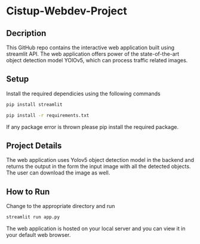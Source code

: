 # Cistup-Webdev-Project

## Decription 
This GitHub repo contains the interactive web application built using streamlit API. The web application offers power of the state-of-the-art object detection model YOlOv5, which can process traffic related images. 

## Setup
Install the required dependicies using the following commands 
``` bash 
pip install streamlit
```
``` bash
pip install -r requirements.txt
 ```
If any package error is thrown please pip install the required package.

## Project Details 
The web application uses Yolov5 object detection model in the backend and returns the output in the form the input image with all the detected objects. 
The user can download the image as well.

## How to Run 
Change to the appropriate directory and run 
```bash 
streamlit run app.py
```
The web application is hosted on your local server and you can view it in your default web browser. 




